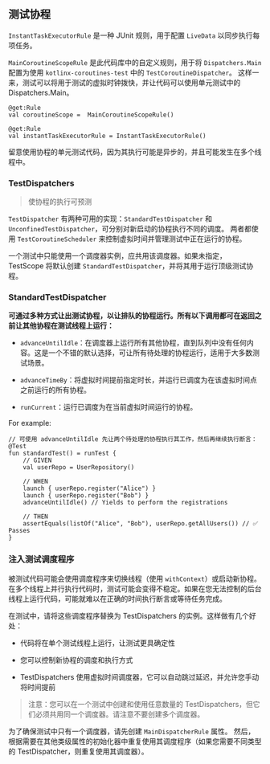 ## 测试协程

`InstantTaskExecutorRule` 是一种 JUnit 规则，用于配置 `LiveData` 以同步执行每项任务。

`MainCoroutineScopeRule` 是此代码库中的自定义规则，用于将 `Dispatchers.Main` 配置为使用 `kotlinx-coroutines-test` 中的 `TestCoroutineDispatcher`。
这样一来，测试可以将用于测试的虚拟时钟拨快，并让代码可以使用单元测试中的 Dispatchers.Main。

```
@get:Rule
val coroutineScope =  MainCoroutineScopeRule()

@get:Rule
val instantTaskExecutorRule = InstantTaskExecutorRule()
```

留意使用协程的单元测试代码，因为其执行可能是异步的，并且可能发生在多个线程中。

### TestDispatchers

>使协程的执行可预测

`TestDispatcher` 有两种可用的实现：`StandardTestDispatcher` 和 `UnconfinedTestDispatcher`，可分别对新启动的协程执行不同的调度。
两者都使用 `TestCoroutineScheduler` 来控制虚拟时间并管理测试中正在运行的协程。

一个测试中只能使用一个调度器实例，应共用该调度器。如果未指定，TestScope 将默认创建 `StandardTestDispatcher`，并将其用于运行顶级测试协程。

### StandardTestDispatcher

**可通过多种方式让出测试协程，以让排队的协程运行。所有以下调用都可在返回之前让其他协程在测试线程上运行：**

- `advanceUntilIdle`：在调度器上运行所有其他协程，直到队列中没有任何内容。这是一个不错的默认选择，可让所有待处理的协程运行，适用于大多数测试场景。

- `advanceTimeBy`：将虚拟时间提前指定时长，并运行已调度为在该虚拟时间点之前运行的所有协程。

- `runCurrent`：运行已调度为在当前虚拟时间运行的协程。

For example:

```
// 可使用 advanceUntilIdle 先让两个待处理的协程执行其工作，然后再继续执行断言：
@Test
fun standardTest() = runTest {
    // GIVEN
    val userRepo = UserRepository()

    // WHEN
    launch { userRepo.register("Alice") }
    launch { userRepo.register("Bob") }
    advanceUntilIdle() // Yields to perform the registrations

    // THEN
    assertEquals(listOf("Alice", "Bob"), userRepo.getAllUsers()) // ✅ Passes
}
```

### 注入测试调度程序

被测试代码可能会使用调度程序来切换线程（使用 `withContext`）或启动新协程。
在多个线程上并行执行代码时，测试可能会变得不稳定。如果在您无法控制的后台线程上运行代码，可能就难以在正确的时间执行断言或等待任务完成。

在测试中，请将这些调度程序替换为 TestDispatchers 的实例。这样做有几个好处：

- 代码将在单个测试线程上运行，让测试更具确定性

- 您可以控制新协程的调度和执行方式

- TestDispatchers 使用虚拟时间调度器，它可以自动跳过延迟，并允许您手动将时间提前

>注意：您可以在一个测试中创建和使用任意数量的 TestDispatchers，但它们必须共用同一个调度器。请注意不要创建多个调度器。

为了确保测试中只有一个调度器，请先创建 `MainDispatcherRule` 属性。
然后，根据需要在其他类级属性的初始化器中重复使用其调度程序（如果您需要不同类型的 TestDispatcher，则重复使用其调度器）。







